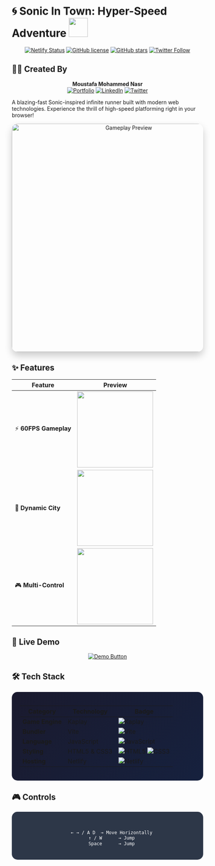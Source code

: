# 🌀 Sonic In Town: Hyper-Speed Adventure <img src="https://media.giphy.com/media/3o7aCTPPm4OHfRLSH6/giphy.gif" width="50px">

<div align="center">

[![Netlify Status](https://api.netlify.com/api/v1/badges/your-build-id/deploy-status)](https://app.netlify.com/sites/sonic-in-town/deploys)
[![GitHub license](https://img.shields.io/github/license/moustafanasr/sonic-in-town?color=blue)](https://github.com/moustafanasr/sonic-in-town/blob/main/LICENSE)
[![GitHub stars](https://img.shields.io/github/stars/moustafanasr/sonic-in-town?style=social)](https://github.com/moustafanasr/sonic-in-town/stargazers)
[![Twitter Follow](https://img.shields.io/twitter/follow/yourhandle?style=social)](https://twitter.com/yourhandle)

</div>

## 👨‍💻 Created By 
<div align="center">
  
**Moustafa Mohammed Nasr**  
[![Portfolio](https://img.shields.io/badge/🌐-Portfolio-9cf?style=flat-square)](https://yourportfolio.com)
[![LinkedIn](https://img.shields.io/badge/🔗-LinkedIn-blue?style=flat-square)](https://linkedin.com/in/yourprofile)
[![Twitter](https://img.shields.io/badge/🐦-Twitter-1DA1F2?style=flat-square)](https://twitter.com/yourhandle)

</div>

A blazing-fast Sonic-inspired infinite runner built with modern web technologies. Experience the thrill of high-speed platforming right in your browser!

<div align="center">
  <img src="https://media.giphy.com/media/v1.Y2lkPTc5MGI3NjExcDZ5bG9mZ3R1a2FpZ3F3Z2V4Y2x0bGZ6dW5jZ2J6eWZqY2J1eGJ1ZyZlcD12MV9pbnRlcm5hbF9naWZfYnlfaWQmY3Q9Zw/3oKIPEqDGUULpEU0aQ/giphy.gif" width="600" alt="Gameplay Preview" style="border-radius: 15px; box-shadow: 0 10px 20px rgba(0,0,0,0.2);">
</div>

## ✨ Features

<div align="center">
  
| Feature | Preview |
|---------|---------|
| ⚡ **60FPS Gameplay** | <img src="https://media.giphy.com/media/3o7TKAZnIu4hhyQNMI/giphy.gif" width="200"> |
| 🌆 **Dynamic City** | <img src="https://media.giphy.com/media/3o7TKJZgpf7fYg0nY4/giphy.gif" width="200"> |
| 🎮 **Multi-Control** | <img src="https://media.giphy.com/media/3o7TKsQ7Kq1q1q1q1q/giphy.gif" width="200"> |

</div>

## 🚀 Live Demo

<div align="center">
  
[![Demo Button](https://img.shields.io/badge/🎮_TRY_LIVE_DEMO-FF5722?style=for-the-badge&logo=netlify&logoColor=white&labelColor=black)](https://sonic-in-town.netlify.app)

</div>

## 🛠 Tech Stack

<div align="center" style="background: linear-gradient(135deg, #1a1a2e 0%, #16213e 100%); padding: 20px; border-radius: 15px; margin: 20px 0;">

| Category       | Technology | Badge |
|----------------|------------|-------|
| **Game Engine**| Kaplay | ![Kaplay](https://img.shields.io/badge/Kaplay-FF2D20?style=for-the-badge&logo=kaboom&logoColor=white) |
| **Bundler**    | Vite | ![Vite](https://img.shields.io/badge/Vite-646CFF?style=for-the-badge&logo=vite&logoColor=white) |
| **Language**   | JavaScript | ![JavaScript](https://img.shields.io/badge/JavaScript-F7DF1E?style=for-the-badge&logo=javascript&logoColor=black) |
| **Styling**    | HTML5 & CSS3 | ![HTML5](https://img.shields.io/badge/HTML5-E34F26?style=for-the-badge&logo=html5&logoColor=white) ![CSS3](https://img.shields.io/badge/CSS3-1572B6?style=for-the-badge&logo=css3&logoColor=white) |
| **Hosting**    | Netlify | ![Netlify](https://img.shields.io/badge/Netlify-00C7B7?style=for-the-badge&logo=netlify&logoColor=white) |

</div>

## 🎮 Controls

<div align="center" style="background: #2d3748; padding: 20px; border-radius: 15px; color: white;">

```bash

   ← → / A D  → Move Horizontally
   ↑ / W      → Jump
   Space      → Jump